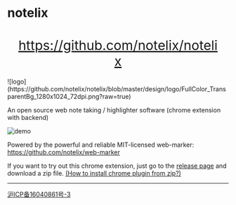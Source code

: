 # notelix

<div style="text-align:center;font-size:30px;padding:20px">
<a href="https://github.com/notelix/notelix" target="_blank">https://github.com/notelix/notelix</a>
</div>
![logo](https://github.com/notelix/notelix/blob/master/design/logo/FullColor_TransparentBg_1280x1024_72dpi.png?raw=true)

An open source web note taking / highlighter software (chrome extension with backend)

![demo](https://github.com/notelix/notelix/blob/master/design/demo.gif?raw=true)

Powered by the powerful and reliable MIT-licensed web-marker: https://github.com/notelix/web-marker

If you want to try out this chrome extension, just go to
the [release page](https://github.com/notelix/notelix/releases/tag/0.0.1) and download a zip
file. [(How to install chrome plugin from zip?)](https://dev.to/ben/how-to-install-chrome-extensions-manually-from-github-1612)


---

[沪ICP备16040861号-3](https://beian.miit.gov.cn/)

